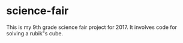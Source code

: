 # science-fair
This is my 9th grade science fair project for 2017. It involves code for solving a rubik"s cube.
